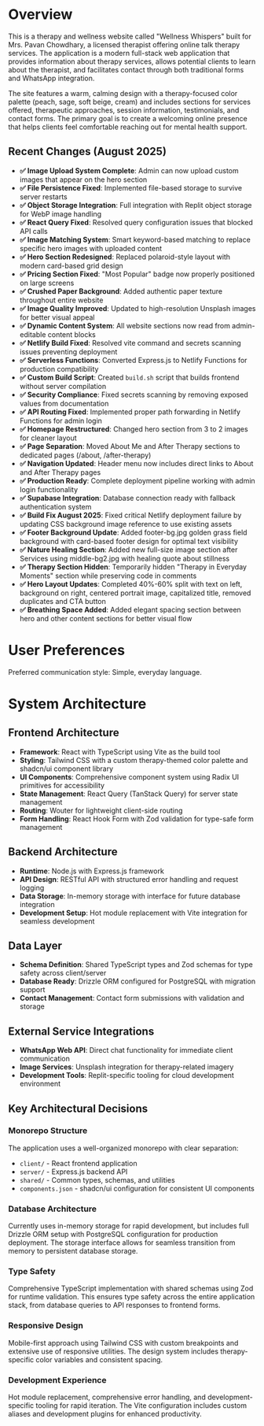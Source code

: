 # Overview

This is a therapy and wellness website called "Wellness Whispers" built for Mrs. Pavan Chowdhary, a licensed therapist offering online talk therapy services. The application is a modern full-stack web application that provides information about therapy services, allows potential clients to learn about the therapist, and facilitates contact through both traditional forms and WhatsApp integration.

The site features a warm, calming design with a therapy-focused color palette (peach, sage, soft beige, cream) and includes sections for services offered, therapeutic approaches, session information, testimonials, and contact forms. The primary goal is to create a welcoming online presence that helps clients feel comfortable reaching out for mental health support.

## Recent Changes (August 2025)
- **✅ Image Upload System Complete**: Admin can now upload custom images that appear on the hero section
- **✅ File Persistence Fixed**: Implemented file-based storage to survive server restarts
- **✅ Object Storage Integration**: Full integration with Replit object storage for WebP image handling
- **✅ React Query Fixed**: Resolved query configuration issues that blocked API calls
- **✅ Image Matching System**: Smart keyword-based matching to replace specific hero images with uploaded content
- **✅ Hero Section Redesigned**: Replaced polaroid-style layout with modern card-based grid design
- **✅ Pricing Section Fixed**: "Most Popular" badge now properly positioned on large screens
- **✅ Crushed Paper Background**: Added authentic paper texture throughout entire website
- **✅ Image Quality Improved**: Updated to high-resolution Unsplash images for better visual appeal
- **✅ Dynamic Content System**: All website sections now read from admin-editable content blocks
- **✅ Netlify Build Fixed**: Resolved vite command and secrets scanning issues preventing deployment
- **✅ Serverless Functions**: Converted Express.js to Netlify Functions for production compatibility  
- **✅ Custom Build Script**: Created `build.sh` script that builds frontend without server compilation
- **✅ Security Compliance**: Fixed secrets scanning by removing exposed values from documentation
- **✅ API Routing Fixed**: Implemented proper path forwarding in Netlify Functions for admin login
- **✅ Homepage Restructured**: Changed hero section from 3 to 2 images for cleaner layout
- **✅ Page Separation**: Moved About Me and After Therapy sections to dedicated pages (/about, /after-therapy)
- **✅ Navigation Updated**: Header menu now includes direct links to About and After Therapy pages
- **✅ Production Ready**: Complete deployment pipeline working with admin login functionality
- **✅ Supabase Integration**: Database connection ready with fallback authentication system
- **✅ Build Fix August 2025**: Fixed critical Netlify deployment failure by updating CSS background image reference to use existing assets
- **✅ Footer Background Update**: Added footer-bg.jpg golden grass field background with card-based footer design for optimal text visibility
- **✅ Nature Healing Section**: Added new full-size image section after Services using middle-bg2.jpg with healing quote about stillness
- **✅ Therapy Section Hidden**: Temporarily hidden "Therapy in Everyday Moments" section while preserving code in comments
- **✅ Hero Layout Updates**: Completed 40%-60% split with text on left, background on right, centered portrait image, capitalized title, removed duplicates and CTA button
- **✅ Breathing Space Added**: Added elegant spacing section between hero and other content sections for better visual flow

# User Preferences

Preferred communication style: Simple, everyday language.

# System Architecture

## Frontend Architecture
- **Framework**: React with TypeScript using Vite as the build tool
- **Styling**: Tailwind CSS with a custom therapy-themed color palette and shadcn/ui component library
- **UI Components**: Comprehensive component system using Radix UI primitives for accessibility
- **State Management**: React Query (TanStack Query) for server state management
- **Routing**: Wouter for lightweight client-side routing
- **Form Handling**: React Hook Form with Zod validation for type-safe form management

## Backend Architecture
- **Runtime**: Node.js with Express.js framework
- **API Design**: RESTful API with structured error handling and request logging
- **Data Storage**: In-memory storage with interface for future database integration
- **Development Setup**: Hot module replacement with Vite integration for seamless development

## Data Layer
- **Schema Definition**: Shared TypeScript types and Zod schemas for type safety across client/server
- **Database Ready**: Drizzle ORM configured for PostgreSQL with migration support
- **Contact Management**: Contact form submissions with validation and storage

## External Service Integrations
- **WhatsApp Web API**: Direct chat functionality for immediate client communication
- **Image Services**: Unsplash integration for therapy-related imagery
- **Development Tools**: Replit-specific tooling for cloud development environment

## Key Architectural Decisions

### Monorepo Structure
The application uses a well-organized monorepo with clear separation:
- `client/` - React frontend application
- `server/` - Express.js backend API
- `shared/` - Common types, schemas, and utilities
- `components.json` - shadcn/ui configuration for consistent UI components

### Database Architecture
Currently uses in-memory storage for rapid development, but includes full Drizzle ORM setup with PostgreSQL configuration for production deployment. The storage interface allows for seamless transition from memory to persistent database storage.

### Type Safety
Comprehensive TypeScript implementation with shared schemas using Zod for runtime validation. This ensures type safety across the entire application stack, from database queries to API responses to frontend forms.

### Responsive Design
Mobile-first approach using Tailwind CSS with custom breakpoints and extensive use of responsive utilities. The design system includes therapy-specific color variables and consistent spacing.

### Development Experience
Hot module replacement, comprehensive error handling, and development-specific tooling for rapid iteration. The Vite configuration includes custom aliases and development plugins for enhanced productivity.
